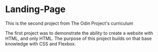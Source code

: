# Landing-Page

This is the second project from The Odin Project's curriculum

The first project was to demonstrate the ability to create a website with HTML, and only HTML. The purpose of this project builds on that base knowledge with CSS and Flexbox. 